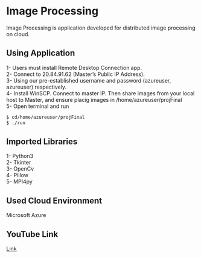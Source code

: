 
# Image Processing

Image Processing is application developed for distributed image processing on cloud.

## Using Application
1-	Users must install Remote Desktop Connection app.\
2-	Connect to 20.84.91.62 (Master’s Public IP Address).\
3-	Using our pre-established username and password (azureuser, azureuser) respectively.\
4-	Install WinSCP. Connect to master IP. Then share images from your local host to Master, and ensure placig images in /home/azureuser/projFinal\
5-	Open terminal and run 
```bash
$ cd/home/azureuser/projFinal
$ ./run
```

## Imported Libraries 
1-	Python3\
2-	Tkinter\
3-  OpenCv\
4-  Pillow\
5-  MPI4py

## Used Cloud Environment 
Microsoft Azure 

## YouTube Link

[Link](https://youtu.be/k-Sa5HB5nIQ)

